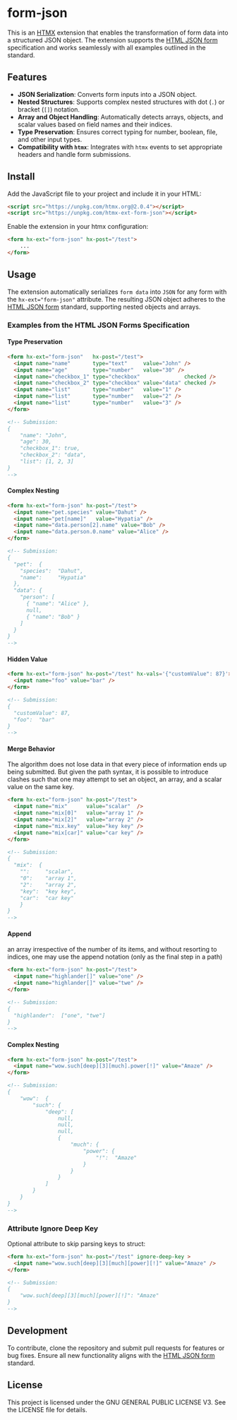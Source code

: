# form-json
This is an [HTMX](https://htmx.org/) extension that enables the transformation of form data into a structured JSON object. The extension supports the [HTML JSON form](https://www.w3.org/TR/html-json-forms/) specification and works seamlessly with all examples outlined in the standard.

## Features

- **JSON Serialization**: Converts form inputs into a JSON object.
- **Nested Structures**: Supports complex nested structures with dot (`.`) or bracket (`[]`) notation.
- **Array and Object Handling**: Automatically detects arrays, objects, and scalar values based on field names and their indices.
- **Type Preservation**: Ensures correct typing for number, boolean, file, and other input types.
- **Compatibility with `htmx`**: Integrates with `htmx` events to set appropriate headers and handle form submissions.

## Install

Add the JavaScript file to your project and include it in your HTML:

```html
<script src="https://unpkg.com/htmx.org@2.0.4"></script>
<script src="https://unpkg.com/htmx-ext-form-json"></script>
```

Enable the extension in your htmx configuration:

```html
<form hx-ext="form-json" hx-post="/test">
    ...
</form>
```

## Usage

The extension automatically serializes `form data` into `JSON` for any form with the `hx-ext="form-json"` attribute. The resulting JSON object adheres to the [HTML JSON form](https://www.w3.org/TR/html-json-forms/) standard, supporting nested objects and arrays.

### Examples from the HTML JSON Forms Specification

#### Type Preservation
```html
<form hx-ext="form-json"   hx-post="/test">
  <input name="name"       type="text"     value="John" />
  <input name="age"        type="number"   value="30" />
  <input name="checkbox_1" type="checkbox"              checked />
  <input name="checkbox_2" type="checkbox" value="data" checked />
  <input name="list"       type="number"   value="1" />
  <input name="list"       type="number"   value="2" />
  <input name="list"       type="number"   value="3" />
</form>

<!-- Submission:
{
    "name": "John",
    "age": 30,
    "checkbox_1": true,
    "checkbox_2": "data",
    "list": [1, 2, 3]
}
-->
```

#### Complex Nesting

```html
<form hx-ext="form-json" hx-post="/test">
  <input name="pet.species" value="Dahut" />
  <input name="pet[name]"   value="Hypatia" />
  <input name="data.person[2].name" value="Bob" />
  <input name="data.person.0.name" value="Alice" />
</form>

<!-- Submission:
{
  "pet":  {
    "species":  "Dahut",
    "name":     "Hypatia"
  },
  "data": {
    "person": [
      { "name": "Alice" },
      null,
      { "name": "Bob" }
    ]
  }
}
-->
```

#### Hidden Value

```html
<form hx-ext="form-json" hx-post="/test" hx-vals='{"customValue": 87}'>
  <input name="foo" value="bar" />
</form>

<!-- Submission:
{
  "customValue": 87,
  "foo":  "bar"
}
-->
```

#### Merge Behavior

The algorithm does not lose data in that every piece of information ends up being submitted. But given the path syntax, it is possible to introduce clashes such that one may attempt to set an object, an array, and a scalar value on the same key.

```html
<form hx-ext="form-json" hx-post="/test">
  <input name="mix"      value="scalar"  />
  <input name="mix[0]"   value="array 1" />
  <input name="mix[2]"   value="array 2" />
  <input name="mix.key"  value="key key" />
  <input name="mix[car]" value="car key" />
</form>

<!-- Submission:
{
  "mix":  {
    "":     "scalar",
    "0":    "array 1",
    "2":    "array 2",
    "key":  "key key",
    "car":  "car key"
    }
}
-->
```

#### Append

an array irrespective of the number of its items, and without resorting to indices, one may use the append notation (only as the final step in a path)

```html
<form hx-ext="form-json" hx-post="/test">
  <input name="highlander[]" value="one" />
  <input name="highlander[]" value="twe" />
</form>

<!-- Submission:
{
  "highlander":  ["one", "twe"]
}
-->
```

#### Complex Nesting
```html
<form hx-ext="form-json" hx-post="/test">
  <input name="wow.such[deep][3][much].power[!]" value="Amaze" />
</form>

<!-- Submission:
{
    "wow":  {
        "such": {
            "deep": [
                null,
                null,
                null,
                {
                    "much": {
                        "power": {
                            "!":  "Amaze"
                        }
                    }
                }
            ]
        }
    }
}
-->
```

### Attribute Ignore Deep Key

Optional attribute to skip parsing keys to struct:
```html
<form hx-ext="form-json" hx-post="/test" ignore-deep-key >
  <input name="wow.such[deep][3][much][power][!]" value="Amaze" />
</form>

<!-- Submission:
{
    "wow.such[deep][3][much][power][!]": "Amaze"
}
-->
```

## Development

To contribute, clone the repository and submit pull requests for features or bug fixes. Ensure all new functionality aligns with the [HTML JSON form](https://www.w3.org/TR/html-json-forms/) standard.

## License

This project is licensed under the GNU GENERAL PUBLIC LICENSE V3. See the LICENSE file for details.
